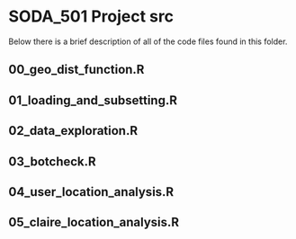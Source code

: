 # SODA_501 Project src

Below there is a brief description of all of the code files found in this folder.

## 00_geo_dist_function.R

## 01_loading_and_subsetting.R

## 02_data_exploration.R

## 03_botcheck.R

## 04_user_location_analysis.R

## 05_claire_location_analysis.R